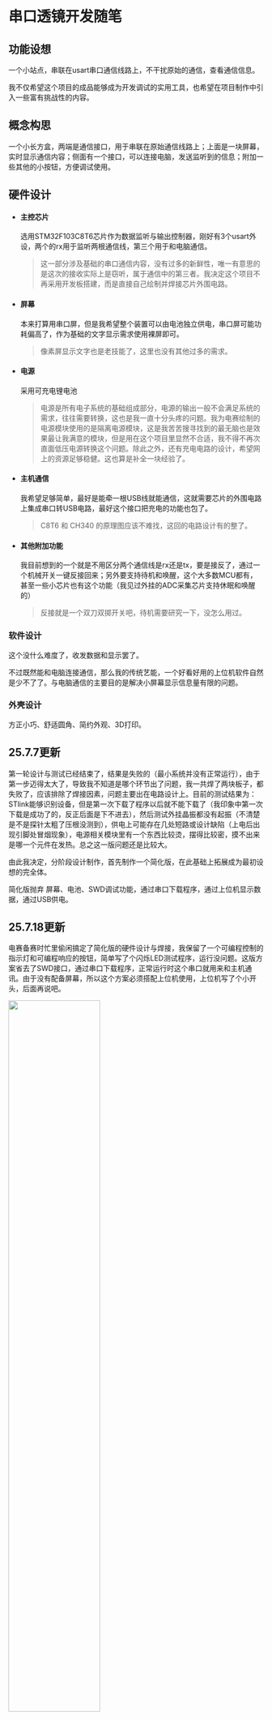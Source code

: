 # 串口透镜开发随笔

## 功能设想

一个小站点，串联在usart串口通信线路上，不干扰原始的通信，查看通信信息。

我不仅希望这个项目的成品能够成为开发调试的实用工具，也希望在项目制作中引入一些富有挑战性的内容。



## 概念构思

一个小长方盒，两端是通信接口，用于串联在原始通信线路上；上面是一块屏幕，实时显示通信内容；侧面有一个接口，可以连接电脑，发送监听到的信息；附加一些其他的小按钮，方便调试使用。



## 硬件设计

- #### 主控芯片

    选用STM32F103C8T6芯片作为数据监听与输出控制器，刚好有3个usart外设，两个的rx用于监听两根通信线，第三个用于和电脑通信。

    > 这一部分涉及基础的串口通信内容，没有过多的新鲜性，唯一有意思的是这次的接收实际上是窃听，属于通信中的第三者。我决定这个项目不再采用开发板搭建，而是直接自己绘制并焊接芯片外围电路。

- #### 屏幕

    本来打算用串口屏，但是我希望整个装置可以由电池独立供电，串口屏可能功耗偏高了，作为基础的文字显示需求使用裸屏即可。

    > 像素屏显示文字也是老技能了，这里也没有其他过多的需求。

- #### 电源

    采用可充电锂电池

    > 电源是所有电子系统的基础组成部分，电源的输出一般不会满足系统的需求，往往需要转换，这也是我一直十分头疼的问题。我为电赛绘制的电源模块使用的是隔离电源模块，这是我苦苦搜寻找到的最无脑也是效果最让我满意的模块，但是用在这个项目里显然不合适，我不得不再次直面低压电源转换这个问题。除此之外，还有充电电路的设计，希望网上的资源足够稳健。这也算是补全一块经验了。

- #### 主机通信

    我希望足够简单，最好是能牵一根USB线就能通信，这就需要芯片的外围电路上集成串口转USB电路，最好这个接口把充电的功能也包了。

    > C8T6 和 CH340 的原理图应该不难找，这回的电路设计有的整了。

- #### 其他附加功能

    我目前想到的一个就是不用区分两个通信线是rx还是tx，要是接反了，通过一个机械开关一键反接回来；另外要支持待机和唤醒，这个大多数MCU都有，甚至一些小芯片也有这个功能（我见过外挂的ADC采集芯片支持休眠和唤醒的）

    > 反接就是一个双刀双掷开关吧，待机需要研究一下，没怎么用过。



### 软件设计

这个没什么难度了，收发数据和显示罢了。

不过既然能和电脑连接通信，那么我的传统艺能，一个好看好用的上位机软件自然是少不了了。与电脑通信的主要目的是解决小屏幕显示信息量有限的问题。



### 外壳设计

方正小巧、舒适圆角、简约外观、3D打印。



## 25.7.7更新

第一轮设计与测试已经结束了，结果是失败的（最小系统并没有正常运行），由于第一步迈得太大了，导致我不知道是哪个环节出了问题，我一共焊了两块板子，都失败了，应该排除了焊接因素，问题主要出在电路设计上。目前的测试结果为：STlink能够识别设备，但是第一次下载了程序以后就不能下载了（我印象中第一次下载是成功了的，反正后面是下不进去），然后测试外挂晶振都没有起振（不清楚是不是探针太粗了压根没测到），供电上可能存在几处短路或设计缺陷（上电后出现引脚处冒烟现象），电源相关模块里有一个东西比较烫，摆得比较密，摸不出来是哪一个元件在发热。总之这一版问题还是比较大。

由此我决定，分阶段设计制作，首先制作一个简化版，在此基础上拓展成为最初设想的完全体。

简化版抛弃 屏幕、电池、SWD调试功能，通过串口下载程序，通过上位机显示数据，通过USB供电。



## 25.7.18更新

电赛备赛时忙里偷闲搞定了简化版的硬件设计与焊接，我保留了一个可编程控制的指示灯和可编程响应的按钮，简单写了个闪烁LED测试程序，运行没问题。这版方案省去了SWD接口，通过串口下载程序，正常运行时这个串口就用来和主机通讯。由于没有配备屏幕，所以这个方案必须搭配上位机使用，上位机写了个小开头，后面再说吧。

<img src="./README.assets/IMG_1838.jpeg" style="width:60%;">

不过这个简化版的 PCB Layout 我倒是很满意，比之前的完整版要好看很多，完整版的东西太多了，我又为了使用回流焊，将所有元件都布置在正面，要改变这一点，要么使用高多层板，简化布线压力；要么换用更小的贴片封装，但是我目前的元件存货都是0603封装的，估计不好改封装。

画PCB的时候C7和R3的丝印位置放反了，测试的时候才发现一直处在复位状态，两个元件实际的位置跟着外框来，不要跟着丝印的位置焊；另外，电源指示灯（绿色LED）的限流电阻设定的是1kΩ，我觉得有点亮改成4.7kΩ了，程控指示灯是蓝色led，最早的完整版方案测试时觉得1kΩ亮度不够，这里用了2个1kΩ并联，因为我没有500Ω的电阻，感觉亮度还行了。

<img src="./README.assets/%E6%88%AA%E5%B1%8F2025-07-18%2001.55.09.png" style="width:60%;">

<img src="./README.assets/%E6%88%AA%E5%B1%8F2025-07-18%2001.54.37.png" style="width:60%;">

3D外壳的初版方案，打印出来测试尺寸没问题，但是上下盖合不上，因为我外壳给的太薄了，连接柱直接断了，等有时间了再打印一个新版本。

<img src="./README.assets/IMG_1839.jpeg" style="width:60%;" />

新版外壳也好了，稍微有点瑕疵，可以再微调一下，不过这看起来还真像那么回事。

三个按键自上而下依次是 `Boot` 用于进入串口下载程序，`Reset` 一键重启，`Func` 由程序自定义行为。

单片机只会在上电或重启时确定进入主程序还是串口下载程序，因此按住 `Boot` 键再按下 `Reset`，这时就会进入串口下载程序（之后可以放开 `Boot` 键），这时可以下载程序，松开 `Boot` 时再次重启即可进入主程序。



## 25.7.22更新

这两天把玩时发现目前的外壳设计的一些缺陷：

- 上下盖拼合处会漏光
- 连接柱易断裂，连接不稳固，容易摔开，摔断之后重新打了一个优化过的外壳，之后又摔了一次又断了



## 25.7.23更新

也是在几次调整之后完成了新版外壳的设计，

<img src="./README.assets/image-20250723061429827.png" style="width:60%;">

新版外壳主要的改进在连接部分，不再采用单独的连接柱，而是使用整个侧边作为连接部分，既解决了强度问题，又避免了接缝漏光（材料本身透光没办法）。

确定两个版本的命名，这个简化版命名为 `SPL Lite`，完整版的则为 `SPL Mobile`。



## 25.8.8更新

完成了 `Lite` 版本的最终外壳设计。
